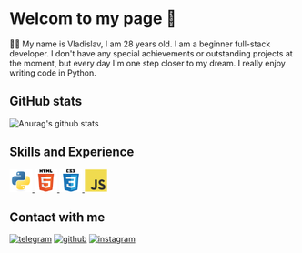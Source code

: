 # Welcom to my page 👋

👨‍💻 My name is Vladislav, I am 28 years old. I am a beginner full-stack developer. I don't have any special achievements or outstanding projects at the moment, but every day I'm one step closer to my dream. I really enjoy writing code in Python.

## GitHub stats

![Anurag's github stats](https://github-readme-stats.vercel.app/api?username=aneojkeee&show_icons=true&theme=radical) <br/>

## Skills and Experience

<a href="https://www.python.org" target="_blank"> <img src="https://raw.githubusercontent.com/devicons/devicon/master/icons/python/python-original.svg" alt="python" width="40" height="40"/> </a> <a href="https://www.w3.org/html/" target="_blank"> <img src="https://raw.githubusercontent.com/devicons/devicon/master/icons/html5/html5-original-wordmark.svg" alt="html5" width="40" height="40"/> </a>  <a href="https://www.w3schools.com/css/" target="_blank"> <img src="https://raw.githubusercontent.com/devicons/devicon/master/icons/css3/css3-original-wordmark.svg" alt="css3" width="40" height="40"/> </a> <a href="https://developer.mozilla.org/en-US/docs/Web/JavaScript" target="_blank"> <img src="https://raw.githubusercontent.com/devicons/devicon/master/icons/javascript/javascript-original.svg" alt="javascript" width="40" height="40"/> </a>



## Contact with me

[<img src='https://cdn.jsdelivr.net/npm/simple-icons@3.0.1/icons/telegram.svg' alt='telegram' height='40'>](https://t.me/vladislavmashin)   [<img src='https://cdn.jsdelivr.net/npm/simple-icons@3.0.1/icons/github.svg' alt='github' height='40'>](https://github.com/aneojkeee)  [<img src='https://cdn.jsdelivr.net/npm/simple-icons@3.0.1/icons/instagram.svg' alt='instagram' height='40'>](https://www.instagram.com/mshvld_/)  
